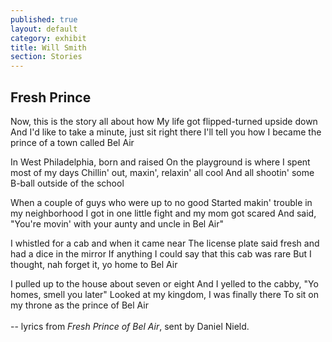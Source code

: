 ```yaml
---
published: true
layout: default
category: exhibit
title: Will Smith
section: Stories
---
```


## Fresh Prince

Now, this is the story all about how
My life got flipped-turned upside down
And I'd like to take a minute, just sit right there
I'll tell you how I became the prince of a town called Bel Air

In West Philadelphia, born and raised
On the playground is where I spent most of my days
Chillin' out, maxin', relaxin' all cool
And all shootin' some B-ball outside of the school

When a couple of guys who were up to no good
Started makin' trouble in my neighborhood
I got in one little fight and my mom got scared
And said, "You're movin' with your aunty and uncle in Bel Air"

I whistled for a cab and when it came near
The license plate said fresh and had a dice in the mirror
If anything I could say that this cab was rare
But I thought, nah forget it, yo home to Bel Air

I pulled up to the house about seven or eight
And I yelled to the cabby, "Yo homes, smell you later"
Looked at my kingdom, I was finally there
To sit on my throne as the prince of Bel Air
<br><br>
-- lyrics from _Fresh Prince of Bel Air_, sent by Daniel Nield.
